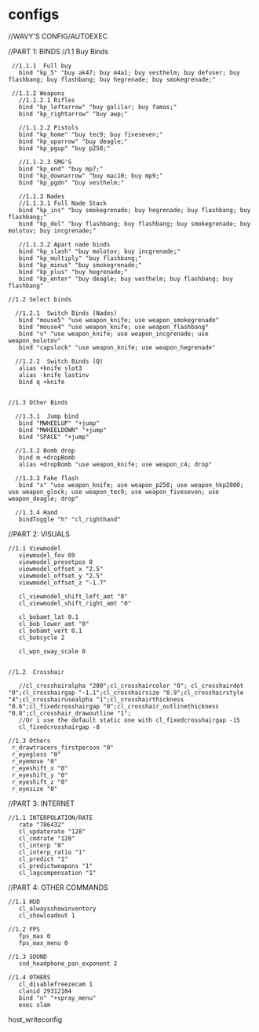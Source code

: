 # configs
//WAVY'S CONFIG/AUTOEXEC

   //PART 1: BINDS
    //1.1 Buy Binds

     //1.1.1  Full buy
       bind "kp_5" "buy ak47; buy m4a1; buy vesthelm; buy defuser; buy flashbang; buy flashbang; buy hegrenade; buy smokegrenade;"

     //1.1.2 Weapons
       //1.1.2.1 Rifles
       bind "kp_leftarrow" "buy galilar; buy famas;"
       bind "kp_rightarrow" "buy awp;"
 
       //1.1.2.2 Pistols
       bind "kp_home" "buy tec9; buy fiveseven;"
       bind "kp_uparrow" "buy deagle;"
       bind "kp_pgup" "buy p250;"
 
       //1.1.2.3 SMG'S
       bind "kp_end" "buy mp7;"
       bind "kp_downarrow" "buy mac10; buy mp9;"
       bind "kp_pgdn" "buy vesthelm;"

       //1.1.3 Nades
       //1.1.3.1 Full Nade Stack
       bind "kp_ins" "buy smokegrenade; buy hegrenade; buy flashbang; buy flashbang;"
       bind "kp_del" "buy flashbang; buy flashbang; buy smokegrenade; buy molotov; buy incgrenade;"
 
       //1.1.3.2 Apart nade binds
       bind "kp_slash" "buy molotov; buy incgrenade;"
       bind "kp_multiply" "buy flashbang;"
       bind "kp_minus" "buy smokegrenade;"
       bind "kp_plus" "buy hegrenade;"
       bind "kp_enter" "buy deagle; buy vesthelm; buy flashbang; buy flashbang"
 
    //1.2 Select binds

      //1.2.1  Switch Binds (Nades)
       bind "mouse5" "use weapon_knife; use weapon_smokegrenade"
       bind "mouse4" "use weapon_knife; use weapon_flashbang"
       bind "v" "use weapon_knife; use weapon_incgrenade; use weapon_molotov"
	   bind "capslock" "use weapon_knife; use weapon_hegrenade"

      //1.2.2  Switch Binds (Q)
	   alias +knife slot3
	   alias -knife lastinv
	   bind q +knife


    //1.3 Other Binds

      //1.3.1  Jump bind
       bind "MWHEELUP" "+jump"
       bind "MWHEELDOWN" "+jump"
       bind "SPACE" "+jump"
	   
	  //1.3.2 Bomb drop
	   bind m +dropBomb
	   alias +dropBomb "use weapon_knife; use weapon_c4; drop"
	 
	  //1.3.3 Fake flash
	   bind "x" "use weapon_knife; use weapon_p250; use weapon_hkp2000; use weapon_glock; use weapon_tec9; use weapon_fiveseven; use weapon_deagle; drop"
	   
	  //1.3.4 Hand
	   bindToggle "h" "cl_righthand" 
	   
   //PART 2: VISUALS
   
    //1.1 Viewmodel
	   viewmodel_fov 69
	   viewmodel_presetpos 0
	   viewmodel_offset_x "2.5"
	   viewmodel_offset_y "2.5"
	   viewmodel_offset_z "-1.7"

	   cl_viewmodel_shift_left_amt "0"
	   cl_viewmodel_shift_right_amt "0"

	   cl_bobamt_lat 0.1
	   cl_bob_lower_amt "0"
	   cl_bobamt_vert 0.1
	   cl_bobcycle 2

	   cl_wpn_sway_scale 0  


    //1.2  Crosshair
    
       //cl_crosshairalpha "200";cl_crosshaircolor "0"; cl_crosshairdot "0";cl_crosshairgap "-1.1";cl_crosshairsize "0.9";cl_crosshairstyle "4";cl_crosshairusealpha "1";cl_crosshairthickness "0.6";cl_fixedcrosshairgap "0";cl_crosshair_outlinethickness "0.8";cl_crosshair_drawoutline "1";
	   //Or i use the default static one with cl_fixedcrosshairgap -15
	   cl_fixedcrosshairgap -8
	   
	//1.3 Others
	 r_drawtracers_firstperson "0" 
	 r_eyegloss "0" 
	 r_eyemove "0"
	 r_eyeshift_x "0"
	 r_eyeshift_y "0" 
	 r_eyeshift_z "0"
	 r_eyesize "0" 


   //PART 3: INTERNET
   
    //1.1 INTERPOLATION/RATE
	   rate "786432"
	   cl_updaterate "128"
	   cl_cmdrate "128" 
	   cl_interp "0"
	   cl_interp_ratio "1"
	   cl_predict "1"
	   cl_predictweapons "1"
	   cl_lagcompensation "1"
	   

   //PART 4: OTHER COMMANDS
   
    //1.1 HUD
	   cl_alwaysshowinventory
	   cl_showloadout 1
	
	//1.2 FPS
	   fps_max 0
	   fps_max_menu 0
	
	//1.3 SOUND
	   snd_headphone_pan_exponent 2
	   
	//1.4 OTHERS
	   cl_disablefreezecam 1
	   clanid 29312184
	   bind "n" "+spray_menu"
	   exec slam
	 
host_writeconfig
